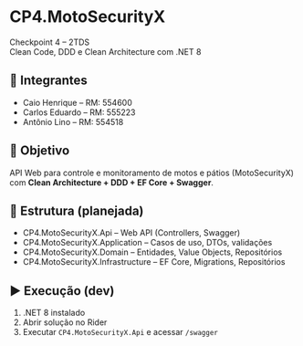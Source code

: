 # CP4.MotoSecurityX

Checkpoint 4 – 2TDS  
Clean Code, DDD e Clean Architecture com .NET 8

## 👥 Integrantes
- Caio Henrique – RM: 554600
- Carlos Eduardo – RM: 555223
- Antônio Lino – RM: 554518

## 🎯 Objetivo
API Web para controle e monitoramento de motos e pátios (MotoSecurityX) com **Clean Architecture + DDD + EF Core + Swagger**.

## 📂 Estrutura (planejada)
- CP4.MotoSecurityX.Api – Web API (Controllers, Swagger)
- CP4.MotoSecurityX.Application – Casos de uso, DTOs, validações
- CP4.MotoSecurityX.Domain – Entidades, Value Objects, Repositórios
- CP4.MotoSecurityX.Infrastructure – EF Core, Migrations, Repositórios

## ▶️ Execução (dev)
1. .NET 8 instalado
2. Abrir solução no Rider
3. Executar `CP4.MotoSecurityX.Api` e acessar `/swagger`
